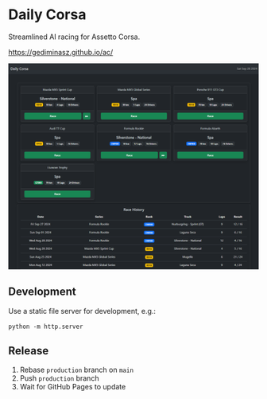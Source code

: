 # Daily Corsa

Streamlined AI racing for Assetto Corsa.

https://gediminasz.github.io/ac/

<img src="./static/img/screenshot.png" />

## Development

Use a static file server for development, e.g.:

```
python -m http.server
```

## Release

1. Rebase `production` branch on `main`
1. Push `production` branch
1. Wait for GitHub Pages to update
